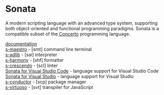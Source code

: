 # Sonata
A modern scripting language with an advanced type system, supporting both object-oriented and functional programming paradigms. Sonata is a compatible subset of the [Concerto](https://github.com/PrimeEagle/Concerto) programming language.

[documentation](https://primeeagle.github.io/Sonata-Docs/)\
[s-maestro](https://github.com/PrimeEagle/s-maestro) - [smt] command line terminal\
[s-adlib](https://github.com/PrimeEagle/s-adlib) - [sai] interpreter\
[s-harmony](https://github.com/PrimeEagle/s-harmony) - [shf] formatter\
[s-crescendo](https://github.com/PrimeEagle/s-crescendo) - [scl] linter\
[Sonata for Visual Studio Code](https://github.com/PrimeEagle/Sonata-for-VS-Code) - language support for Visual Studio Code\
[Sonata for Visual Studio](https://github.com/PrimeEagle/Sonata-for-Visual-Studio) - language support for Visual Studio\
[s-conductor](https://github.com/PrimeEagle/s-conductor) - [scp] package manager\
[s-virtuoso](https://github.com/PrimeEagle/c-virtuoso) - [svt] transpiler for JavaScript
